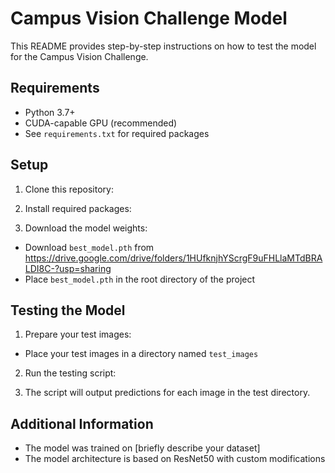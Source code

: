 # Campus Vision Challenge Model

This README provides step-by-step instructions on how to test the model for the Campus Vision Challenge.

## Requirements

- Python 3.7+
- CUDA-capable GPU (recommended)
- See `requirements.txt` for required packages

## Setup

1. Clone this repository:


2. Install required packages:


3. Download the model weights:
- Download `best_model.pth` from https://drive.google.com/drive/folders/1HUfknjhYScrgF9uFHLlaMTdBRALDI8C-?usp=sharing
- Place `best_model.pth` in the root directory of the project

## Testing the Model

1. Prepare your test images:
- Place your test images in a directory named `test_images`

2. Run the testing script:


3. The script will output predictions for each image in the test directory.

## Additional Information

- The model was trained on [briefly describe your dataset]
- The model architecture is based on ResNet50 with custom modifications

